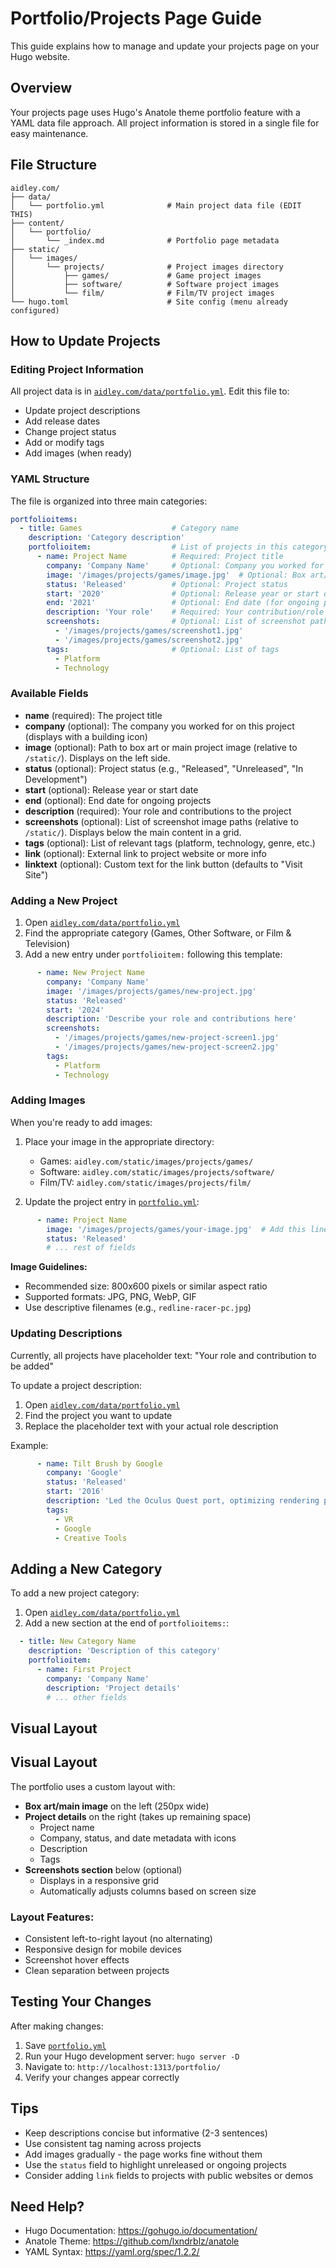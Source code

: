 # Portfolio/Projects Page Guide

This guide explains how to manage and update your projects page on your Hugo website.

## Overview

Your projects page uses Hugo's Anatole theme portfolio feature with a YAML data file approach. All project information is stored in a single file for easy maintenance.

## File Structure

```
aidley.com/
├── data/
│   └── portfolio.yml              # Main project data file (EDIT THIS)
├── content/
│   └── portfolio/
│       └── _index.md              # Portfolio page metadata
├── static/
│   └── images/
│       └── projects/              # Project images directory
│           ├── games/             # Game project images
│           ├── software/          # Software project images
│           └── film/              # Film/TV project images
└── hugo.toml                      # Site config (menu already configured)
```

## How to Update Projects

### Editing Project Information

All project data is in [`aidley.com/data/portfolio.yml`](aidley.com/data/portfolio.yml). Edit this file to:
- Update project descriptions
- Add release dates
- Change project status
- Add or modify tags
- Add images (when ready)

### YAML Structure

The file is organized into three main categories:

```yaml
portfolioitems:
  - title: Games                    # Category name
    description: 'Category description'
    portfolioitem:                  # List of projects in this category
      - name: Project Name          # Required: Project title
        company: 'Company Name'     # Optional: Company you worked for
        image: '/images/projects/games/image.jpg'  # Optional: Box art/main image
        status: 'Released'          # Optional: Project status
        start: '2020'               # Optional: Release year or start date
        end: '2021'                 # Optional: End date (for ongoing projects)
        description: 'Your role'    # Required: Your contribution/role
        screenshots:                # Optional: List of screenshot paths
          - '/images/projects/games/screenshot1.jpg'
          - '/images/projects/games/screenshot2.jpg'
        tags:                       # Optional: List of tags
          - Platform
          - Technology
```

### Available Fields

- **name** (required): The project title
- **company** (optional): The company you worked for on this project (displays with a building icon)
- **image** (optional): Path to box art or main project image (relative to `/static/`). Displays on the left side.
- **status** (optional): Project status (e.g., "Released", "Unreleased", "In Development")
- **start** (optional): Release year or start date
- **end** (optional): End date for ongoing projects
- **description** (required): Your role and contributions to the project
- **screenshots** (optional): List of screenshot image paths (relative to `/static/`). Displays below the main content in a grid.
- **tags** (optional): List of relevant tags (platform, technology, genre, etc.)
- **link** (optional): External link to project website or more info
- **linktext** (optional): Custom text for the link button (defaults to "Visit Site")

### Adding a New Project

1. Open [`aidley.com/data/portfolio.yml`](aidley.com/data/portfolio.yml)
2. Find the appropriate category (Games, Other Software, or Film & Television)
3. Add a new entry under `portfolioitem:` following this template:

```yaml
      - name: New Project Name
        company: 'Company Name'
        image: '/images/projects/games/new-project.jpg'
        status: 'Released'
        start: '2024'
        description: 'Describe your role and contributions here'
        screenshots:
          - '/images/projects/games/new-project-screen1.jpg'
          - '/images/projects/games/new-project-screen2.jpg'
        tags:
          - Platform
          - Technology
```

### Adding Images

When you're ready to add images:

1. Place your image in the appropriate directory:
   - Games: `aidley.com/static/images/projects/games/`
   - Software: `aidley.com/static/images/projects/software/`
   - Film/TV: `aidley.com/static/images/projects/film/`

2. Update the project entry in [`portfolio.yml`](aidley.com/data/portfolio.yml):

```yaml
      - name: Project Name
        image: '/images/projects/games/your-image.jpg'  # Add this line
        status: 'Released'
        # ... rest of fields
```

**Image Guidelines:**
- Recommended size: 800x600 pixels or similar aspect ratio
- Supported formats: JPG, PNG, WebP, GIF
- Use descriptive filenames (e.g., `redline-racer-pc.jpg`)

### Updating Descriptions

Currently, all projects have placeholder text: "Your role and contribution to be added"

To update a project description:

1. Open [`aidley.com/data/portfolio.yml`](aidley.com/data/portfolio.yml)
2. Find the project you want to update
3. Replace the placeholder text with your actual role description

Example:
```yaml
      - name: Tilt Brush by Google
        company: 'Google'
        status: 'Released'
        start: '2016'
        description: 'Led the Oculus Quest port, optimizing rendering performance and adapting UI for standalone VR. Implemented custom shaders and memory management solutions.'
        tags:
          - VR
          - Google
          - Creative Tools
```

## Adding a New Category

To add a new project category:

1. Open [`aidley.com/data/portfolio.yml`](aidley.com/data/portfolio.yml)
2. Add a new section at the end of `portfolioitems:`:

```yaml
  - title: New Category Name
    description: 'Description of this category'
    portfolioitem:
      - name: First Project
        company: 'Company Name'
        description: 'Project details'
        # ... other fields
```

## Visual Layout

## Visual Layout

The portfolio uses a custom layout with:
- **Box art/main image** on the left (250px wide)
- **Project details** on the right (takes up remaining space)
  - Project name
  - Company, status, and date metadata with icons
  - Description
  - Tags
- **Screenshots section** below (optional)
  - Displays in a responsive grid
  - Automatically adjusts columns based on screen size

### Layout Features:
- Consistent left-to-right layout (no alternating)
- Responsive design for mobile devices
- Screenshot hover effects
- Clean separation between projects

## Testing Your Changes

After making changes:

1. Save [`portfolio.yml`](aidley.com/data/portfolio.yml)
2. Run your Hugo development server: `hugo server -D`
3. Navigate to: `http://localhost:1313/portfolio/`
4. Verify your changes appear correctly

## Tips

- Keep descriptions concise but informative (2-3 sentences)
- Use consistent tag naming across projects
- Add images gradually - the page works fine without them
- Use the `status` field to highlight unreleased or ongoing projects
- Consider adding `link` fields to projects with public websites or demos

## Need Help?

- Hugo Documentation: https://gohugo.io/documentation/
- Anatole Theme: https://github.com/lxndrblz/anatole
- YAML Syntax: https://yaml.org/spec/1.2.2/